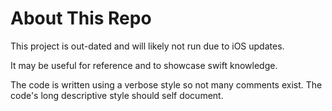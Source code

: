 About This Repo
===============
This project is out-dated and will likely not run due to iOS updates.

It may be useful for reference and to showcase swift knowledge.

The code is written using a verbose style so not many comments exist.
The code's long descriptive style should self document.
